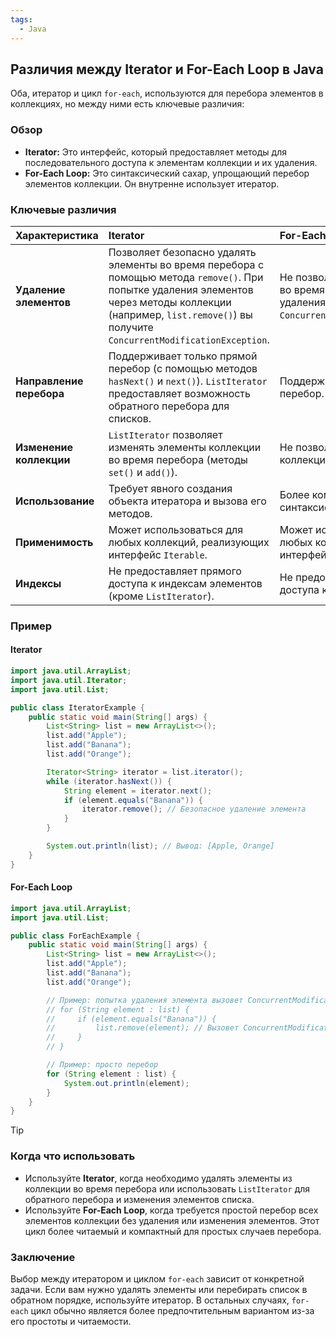```yaml
---
tags:
  - Java
---
```

## Различия между Iterator и For-Each Loop в Java

Оба, итератор и цикл `for-each`, используются для перебора элементов в коллекциях, но между ними есть ключевые различия:

### Обзор

*   **Iterator:** Это интерфейс, который предоставляет методы для последовательного доступа к элементам коллекции и их удаления.
*   **For-Each Loop:** Это синтаксический сахар, упрощающий перебор элементов коллекции. Он внутренне использует итератор.

### Ключевые различия

| Характеристика        | Iterator                                                                                                                                                                     | For-Each Loop                                                                                                 |
| :--------------------- | :--------------------------------------------------------------------------------------------------------------------------------------------------------------------------- | :-------------------------------------------------------------------------------------------------------------- |
| **Удаление элементов** | Позволяет безопасно удалять элементы во время перебора с помощью метода `remove()`.  При попытке удаления элементов через методы коллекции (например, `list.remove()`) вы получите `ConcurrentModificationException`. | Не позволяет удалять элементы во время перебора. Попытка удаления приведет к `ConcurrentModificationException`. |
| **Направление перебора** | Поддерживает только прямой перебор (с помощью методов `hasNext()` и `next()`). `ListIterator` предоставляет возможность обратного перебора для списков.                            | Поддерживает только прямой перебор.                                                                               |
| **Изменение коллекции**| `ListIterator` позволяет изменять элементы коллекции во время перебора (методы `set()` и `add()`).                                                                            | Не позволяет изменять коллекцию во время перебора.                                                            |
| **Использование**      | Требует явного создания объекта итератора и вызова его методов.                                                                                                                  | Более компактный и простой синтаксис.                                                                             |
| **Применимость**       | Может использоваться для любых коллекций, реализующих интерфейс `Iterable`.                                                                                                     | Может использоваться для любых коллекций, реализующих интерфейс `Iterable`, и массивов.                           |
| **Индексы**           | Не предоставляет прямого доступа к индексам элементов (кроме `ListIterator`).                                                                                                | Не предоставляет прямого доступа к индексам элементов.                                                          |

### Пример

#### Iterator

```java
import java.util.ArrayList;
import java.util.Iterator;
import java.util.List;

public class IteratorExample {
    public static void main(String[] args) {
        List<String> list = new ArrayList<>();
        list.add("Apple");
        list.add("Banana");
        list.add("Orange");

        Iterator<String> iterator = list.iterator();
        while (iterator.hasNext()) {
            String element = iterator.next();
            if (element.equals("Banana")) {
                iterator.remove(); // Безопасное удаление элемента
            }
        }

        System.out.println(list); // Вывод: [Apple, Orange]
    }
}
```

#### For-Each Loop

```java
import java.util.ArrayList;
import java.util.List;

public class ForEachExample {
    public static void main(String[] args) {
        List<String> list = new ArrayList<>();
        list.add("Apple");
        list.add("Banana");
        list.add("Orange");

        // Пример: попытка удаления элемента вызовет ConcurrentModificationException
        // for (String element : list) {
        //     if (element.equals("Banana")) {
        //         list.remove(element); // Вызовет ConcurrentModificationException
        //     }
        // }

        // Пример: просто перебор
        for (String element : list) {
            System.out.println(element);
        }
    }
}
```

> [!tip]
> ### Когда что использовать
> 
> *   Используйте **Iterator**, когда необходимо удалять элементы из коллекции во время перебора или использовать `ListIterator` для обратного перебора и изменения элементов списка.
> *   Используйте **For-Each Loop**, когда требуется простой перебор всех элементов коллекции без удаления или изменения элементов.  Этот цикл более читаемый и компактный для простых случаев перебора.
> 

### Заключение

Выбор между итератором и циклом `for-each` зависит от конкретной задачи. Если вам нужно удалять элементы или перебирать список в обратном порядке, используйте итератор. В остальных случаях, `for-each` цикл обычно является более предпочтительным вариантом из-за его простоты и читаемости.
